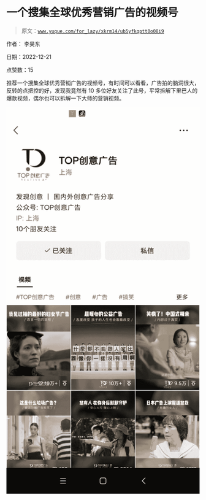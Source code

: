 # 一个搜集全球优秀营销广告的视频号

> 原文：[`www.yuque.com/for_lazy/xkrm14/ub5yfkqptt0o08i9`](https://www.yuque.com/for_lazy/xkrm14/ub5yfkqptt0o08i9)

作者： 李昊东

日期：2022-12-21

点赞数：15

推荐一个搜集全球优秀营销广告的视频号，有时间可以看看，广告拍的脑洞很大，反转的点把控的好，发现我竟然有 10 多位好友关注了此号，平常拆解下里巴人的爆款视频，偶尔也可以拆解一下大师的营销视频。

![](img/d16f12537eea3131d77b3ddcead7142b.png)



